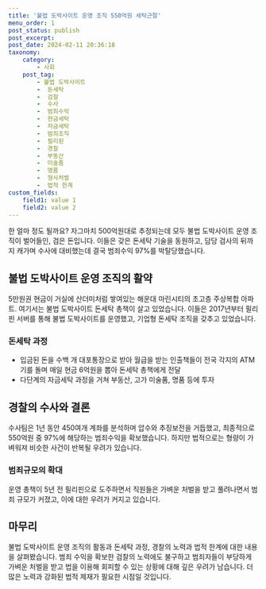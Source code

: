 ```yaml
---
title: '불법 도박사이트 운영 조직 550억원 세탁근절'
menu_order: 1
post_status: publish
post_excerpt: 
post_date: 2024-02-11 20:36:18
taxonomy:
    category:
        - 사회
    post_tag:
        - 불법 도박사이트
        -  돈세탁
        -  검찰
        -  수사
        -  범죄수익
        -  현금세탁
        -  자금세탁
        -  범죄조직
        -  필리핀
        -  경찰
        -  부동산
        -  미술품
        -  명품
        -  형사처벌
        -  법적 한계
custom_fields:
    field1: value 1
    field2: value 2
---
```


한 얼마 정도 될까요? 자그마치 500억원대로 추정되는데 모두 불법 도박사이트 운영 조직이 벌어들인, 검은 돈입니다. 이들은 갖은 돈세탁 기술을 동원하고, 담당 검사의 뒤까지 캐가며 수사에 대비했는데 결국 범죄수익 97%를 박탈당했습니다. 
## 불법 도박사이트 운영 조직의 활약
5만원권 현금이 거실에 산더미처럼 쌓여있는 해운대 마린시티의 초고층 주상복합 아파트. 여기서는 불법 도박사이트 돈세탁 총책이 살고 있었습니다. 이들은 2017년부터 필리핀 서버를 통해 불법 도박사이트를 운영했고, 기업형 돈세탁 조직을 갖추고 있었습니다. 
### 돈세탁 과정
- 입금된 돈을 수백 개 대포통장으로 받아 월급을 받는 인출책들이 전국 각지의 ATM기를 돌며 매일 현금 6억원을 뽑아 돈세탁 총책에게 전달
- 다단계의 자금세탁 과정을 거쳐 부동산, 고가 미술품, 명품 등에 투자
## 경찰의 수사와 결론
수사팀은 1년 동안 450여개 계좌를 분석하며 압수와 추징보전을 거듭했고, 최종적으로 550억원 중 97%에 해당하는 범죄수익을 확보했습니다. 하지만 법적으로는 형량이 가벼워져 비슷한 사건이 반복될 우려가 있습니다. 
### 범죄규모의 확대
운영 총책이 5년 전 필리핀으로 도주하면서 직원들은 가벼운 처벌을 받고 풀려나면서 범죄 규모가 커졌고, 이에 대한 우려가 커지고 있습니다.
## 마무리
불법 도박사이트 운영 조직의 활동과 돈세탁 과정, 경찰의 노력과 법적 한계에 대한 내용을 살펴봤습니다. 범죄 수익을 확보한 검찰의 노력에도 불구하고 범죄자들이 부당하게 가벼운 처벌을 받고 법을 이용해 회피할 수 있는 상황에 대해 깊은 우려가 남습니다. 더 많은 노력과 강화된 법적 제재가 필요한 시점일 것입니다.
